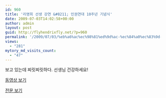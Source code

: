 ```yaml
---
id: 960
title: '리영희 선생 강연 &#8211; 인권연대 10주년 기념식'
date: 2009-07-03T14:02:58+00:00
author: admin
layout: post
guid: http://flyhendrixfly.net/?p=960
permalink: '/2009/07/03/%eb%a6%ac%ec%98%81%ed%9d%ac-%ec%84%a0%ec%83%9d-%ea%b0%95%ec%97%b0-%ec%9d%b8%ea%b6%8c%ec%97%b0%eb%8c%80-10%ec%a3%bc%eb%85%84-%ea%b8%b0%eb%85%90%ec%8b%9d/'
views:
  - "281"
mytory_md_visits_count:
  - "47"
---
```

보고 있는데 찌릿찌릿하다. 선생님 건강하세요!

<a title="[http://media.daum.net/society/others/view.html?cateid=1067&newsid=20090702125115056&p=ohmynews]로 이동합니다." target="_blank" href="http://media.daum.net/society/others/view.html?cateid=1067&newsid=20090702125115056&p=ohmynews">동영상 보기</a>
  
<a title="[http://news.khan.co.kr/kh_news/khan_art_view.html?artid=200907020130142&code=940100]로 이동합니다." target="_blank" href="http://news.khan.co.kr/kh_news/khan_art_view.html?artid=200907020130142&code=940100"></a><a title="[http://news.khan.co.kr/kh_news/khan_art_view.html?artid=200907020130142&code=940100]로 이동합니다." target="_blank" href="http://news.khan.co.kr/kh_news/khan_art_view.html?artid=200907020130142&code=940100">전문 보기</a>